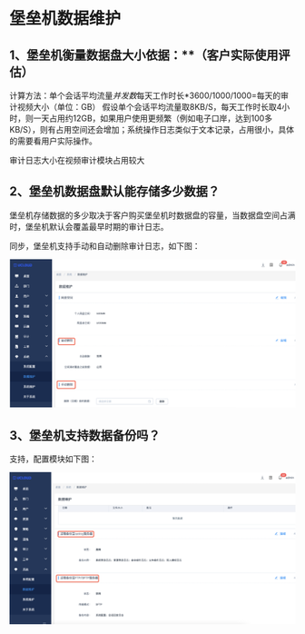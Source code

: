 # 堡垒机数据维护

## 1、堡垒机衡量数据盘大小依据：**（客户实际使用评估）

计算方法：单个会话平均流量*并发数*每天工作时长*3600/1000/1000=每天的审计视频大小（单位：GB）
假设单个会话平均流量取8KB/S，每天工作时长取4小时，则一天占用约12GB，如果用户使用更频繁（例如电子口岸，达到100多KB/S），则有占用空间还会增加；系统操作日志类似于文本记录，占用很小，具体的需要看用户实际操作。

审计日志大小在视频审计模块占用较大


## 2、堡垒机数据盘默认能存储多少数据？

堡垒机存储数据的多少取决于客户购买堡垒机时数据盘的容量，当数据盘空间占满时，堡垒机默认会覆盖最早时期的审计日志。

同步，堡垒机支持手动和自动删除审计日志，如下图：

![](/images/shujuweihu.png)


## 3、堡垒机支持数据备份吗？

支持，配置模块如下图：

![](/images/shujubeifen.png)

